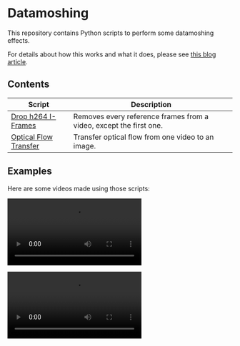# Datamoshing

This repository contains Python scripts to perform some datamoshing effects.

For details about how this works and what it does, please see [this blog article](https://chalier.fr/blog/datamoshing).

## Contents

Script | Description
------ | -----------
[Drop h264 I-Frames](drop-h264-iframes/) | Removes every reference frames from a video, except the first one.
[Optical Flow Transfer](optical-flow-transfer/) | Transfer optical flow from one video to an image.

## Examples

Here are some videos made using those scripts:

<video src="https://i.imgur.com/bOHT26q.mp4" autoplay loop mute controls></video>

<video src="https://i.imgur.com/pt6Sq7A.mp4" autoplay loop mute controls></video>